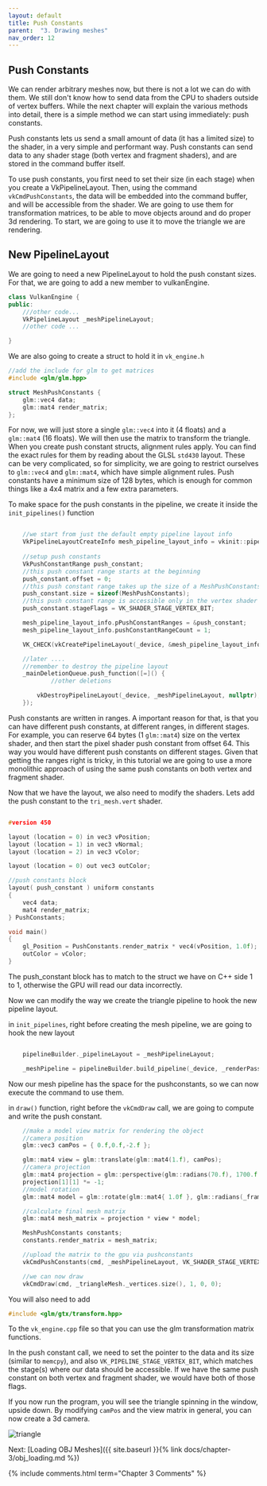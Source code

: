 ```yaml
---
layout: default
title: Push Constants
parent:  "3. Drawing meshes"
nav_order: 12
---
```



## Push Constants
We can render arbitrary meshes now, but there is not a lot we can do with them. We still don't know how to send data from the CPU to shaders outside of vertex buffers.
While the next chapter will explain the various methods into detail, there is a simple method we can start using immediately: push constants.

Push constants lets us send a small amount of data (it has a limited size) to the shader, in a very simple and performant way. Push constants can send data to any shader stage (both vertex and fragment shaders), and are stored in the command buffer itself.

To use push constants, you first need to set their size (in each stage) when you create a VkPipelineLayout. Then, using the command `vkCmdPushConstants`, the data will be embedded into the command buffer, and will be accessible from the shader.
We are going to use them for transformation matrices, to be able to move objects around and do proper 3d rendering. To start, we are going to use it to move the triangle we are rendering.

## New PipelineLayout
We are going to need a new PipelineLayout to hold the push constant sizes. For that, we are going to add a new member to vulkanEngine.
```cpp
class VulkanEngine {
public:
	///other code...
	VkPipelineLayout _meshPipelineLayout;
	//other code ...

}
```

We are also going to create a struct to hold it in `vk_engine.h`

```cpp
//add the include for glm to get matrices
#include <glm/glm.hpp>

struct MeshPushConstants {
	glm::vec4 data;
	glm::mat4 render_matrix;
};
```

For now, we will just store a single `glm::vec4` into it (4 floats) and a `glm::mat4` (16 floats). We will then use the matrix to transform the triangle.
When you create push constant structs, alignment rules apply. You can find the exact rules for them by reading about the GLSL `std430` layout. These can be very complicated, so for simplicity, we are going to restrict ourselves to `glm::vec4` and `glm::mat4`, which have simple alignment rules. Push constants have a minimum size of 128  bytes, which is enough for common things like a 4x4 matrix and a few extra parameters.


To make space for the push constants in the pipeline, we create it inside the `init_pipelines()` function

```cpp

	//we start from just the default empty pipeline layout info
	VkPipelineLayoutCreateInfo mesh_pipeline_layout_info = vkinit::pipeline_layout_create_info();
    
	//setup push constants
	VkPushConstantRange push_constant;
	//this push constant range starts at the beginning
	push_constant.offset = 0;
	//this push constant range takes up the size of a MeshPushConstants struct
	push_constant.size = sizeof(MeshPushConstants);
	//this push constant range is accessible only in the vertex shader
	push_constant.stageFlags = VK_SHADER_STAGE_VERTEX_BIT;

	mesh_pipeline_layout_info.pPushConstantRanges = &push_constant;
	mesh_pipeline_layout_info.pushConstantRangeCount = 1;

	VK_CHECK(vkCreatePipelineLayout(_device, &mesh_pipeline_layout_info, nullptr, &_meshPipelineLayout));

	//later ....
	//remember to destroy the pipeline layout
	_mainDeletionQueue.push_function([=]() {
        	//other deletions

		vkDestroyPipelineLayout(_device, _meshPipelineLayout, nullptr);
	});

```

Push constants are written in ranges. A important reason for that, is that you can have different push constants, at different ranges, in different stages.
For example, you can reserve 64 bytes (1 `glm::mat4`) size on the vertex shader, and then start the pixel shader push constant from offset 64. This way you would have different push constants on different stages.
Given that getting the ranges right is tricky, in this tutorial we are going to use a more monolithic approach of using the same push constants on both vertex and fragment shader. 

Now that we have the layout, we also need to modify the shaders. Lets add the push constant to the `tri_mesh.vert` shader.

```cpp

#version 450

layout (location = 0) in vec3 vPosition;
layout (location = 1) in vec3 vNormal;
layout (location = 2) in vec3 vColor;

layout (location = 0) out vec3 outColor;

//push constants block
layout( push_constant ) uniform constants
{
	vec4 data;
	mat4 render_matrix;
} PushConstants;

void main() 
{	
	gl_Position = PushConstants.render_matrix * vec4(vPosition, 1.0f);
	outColor = vColor;
}
```

The push_constant block has to match to the struct we have on C++ side 1 to 1, otherwise the GPU will read our data incorrectly.

Now we can modify the way we create the triangle pipeline to hook the new pipeline layout.


in `init_pipelines`, right before creating the mesh pipeline, we are going to hook the new layout


```cpp

    pipelineBuilder._pipelineLayout = _meshPipelineLayout;

    _meshPipeline = pipelineBuilder.build_pipeline(_device, _renderPass);
```

Now our mesh pipeline has the space for the pushconstants, so we can now execute the command to use them.

in `draw()` function, right before the `vkCmdDraw` call, we are going to compute and write the push constant.

```cpp
    //make a model view matrix for rendering the object
    //camera position
    glm::vec3 camPos = { 0.f,0.f,-2.f };

    glm::mat4 view = glm::translate(glm::mat4(1.f), camPos);
    //camera projection
    glm::mat4 projection = glm::perspective(glm::radians(70.f), 1700.f / 900.f, 0.1f, 200.0f);
    projection[1][1] *= -1;
    //model rotation
    glm::mat4 model = glm::rotate(glm::mat4{ 1.0f }, glm::radians(_frameNumber * 0.4f), glm::vec3(0, 1, 0));

    //calculate final mesh matrix
    glm::mat4 mesh_matrix = projection * view * model;

    MeshPushConstants constants;
    constants.render_matrix = mesh_matrix;

    //upload the matrix to the gpu via pushconstants
    vkCmdPushConstants(cmd, _meshPipelineLayout, VK_SHADER_STAGE_VERTEX_BIT, 0, sizeof(MeshPushConstants), &constants);

    //we can now draw
    vkCmdDraw(cmd, _triangleMesh._vertices.size(), 1, 0, 0);

```
You will also need to add 

```cpp
#include <glm/gtx/transform.hpp>
``` 
To the `vk_engine.cpp` file so that you can use the glm transformation matrix functions.

In the push constant call, we need to set the pointer to the data and its size (similar to `memcpy`), and also `VK_PIPELINE_STAGE_VERTEX_BIT`, which matches the stage(s) where our data should be accessible. If we have the same push constant on both vertex and fragment shader, we would have both of those flags.

If you now run the program, you will see the triangle spinning in the window, upside down. By modifying `camPos` and the view matrix in general, you can now create a 3d camera.


![triangle]({{site.baseurl}}/diagrams/spinTriangle.gif)

Next: [Loading OBJ Meshes]({{ site.baseurl }}{% link docs/chapter-3/obj_loading.md %})

{% include comments.html term="Chapter 3 Comments" %}
